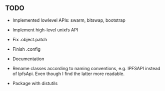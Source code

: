 ## TODO

 * Implemented lowlevel APIs: swarm, bitswap, bootstrap
 * Implement high-level unixfs API
 * Fix .object.patch
 * Finish .config

 * Documentation
 * Rename classes according to naming conventions, e.g. IPFSAPI instead of IpfsApi. Even though I find the latter
   more readable.
 * Package with distutils
